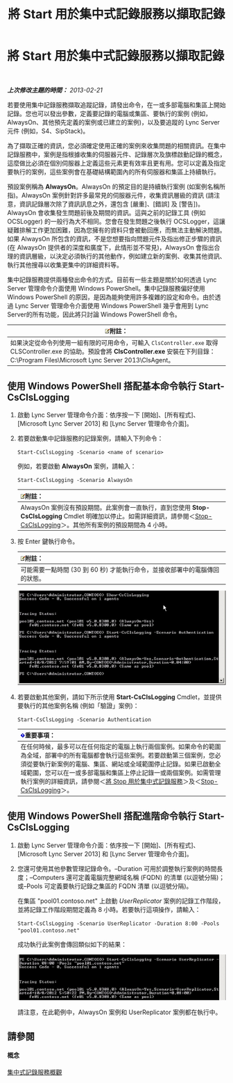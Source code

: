 ﻿---
title: 將 Start 用於集中式記錄服務以擷取記錄
TOCTitle: 將 Start 用於集中式記錄服務以擷取記錄
ms:assetid: 0512b9ce-7f5b-48eb-a79e-f3498bacf2de
ms:mtpsurl: https://technet.microsoft.com/zh-tw/library/JJ687958(v=OCS.15)
ms:contentKeyID: 49889924
ms.date: 08/10/2015
mtps_version: v=OCS.15
ms.translationtype: HT
---

# 將 Start 用於集中式記錄服務以擷取記錄

 

_**上次修改主題的時間：** 2013-02-21_

若要使用集中記錄服務擷取追蹤記錄，請發出命令，在一或多部電腦和集區上開始記錄。您也可以發出參數，定義要記錄的電腦或集區、要執行的案例 (例如，AlwaysOn、其他預先定義的案例或已建立的案例)，以及要追蹤的 Lync Server 元件 (例如，S4、SipStack)。

為了擷取正確的資訊，您必須確定使用正確的案例來收集問題的相關資訊。在集中記錄服務中，案例是指根據收集的伺服器元件、記錄層次及旗標啟動記錄的概念，這麼做比必須在個別伺服器上定義這些元素更有效率且更有用。您可以定義及指定要執行的案例，這些案例會在基礎結構範圍內的所有伺服器和集區上持續執行。

預設案例稱為 **AlwaysOn**。AlwaysOn 的預定目的是持續執行案例 (如案例名稱所指)。AlwaysOn 案例針對許多最常見的伺服器元件，收集資訊層級的資訊 (請注意，資訊記錄層次除了資訊訊息之外，還包含 \[嚴重\]、\[錯誤\] 及 \[警告\])。AlwaysOn 會收集發生問題前後及期間的資訊。這與之前的記錄工具 (例如 OCSLogger) 的一般行為大不相同。您會在發生問題之後執行 OCSLogger，這讓疑難排解工作更加困難，因為您擁有的資料只會被動回應，而無法主動解決問題。如果 AlwaysOn 所包含的資訊，不是您想要指向問題元件及指出修正步驟的資訊 (在 AlwaysOn 提供者的深度和廣度下，此情形並不常見)，AlwaysOn 會指出合理的資訊層級，以決定必須執行的其他動作，例如建立新的案例、收集其他資訊、執行其他搜尋以收集更集中的詳細資料等。

集中記錄服務提供兩種發出命令的方式。目前有一些主題是關於如何透過 Lync Server 管理命令介面使用 Windows PowerShell。集中記錄服務偏好使用 Windows PowerShell 的原因，是因為能夠使用許多複雜的設定和命令。由於透過 Lync Server 管理命令介面使用 Windows PowerShell 幾乎會用到 Lync Server的所有功能，因此將只討論 Windows PowerShell 命令。

<table>
<thead>
<tr class="header">
<th><img src="images/Gg398811.note(OCS.15).gif" title="note" alt="note" />附註：</th>
</tr>
</thead>
<tbody>
<tr class="odd">
<td>如果決定從命令列使用一組有限的可用命令，可輸入 <code>ClsController.exe</code> 取得 CLSController.exe 的協助。預設會將 <strong>ClsController.exe</strong> 安裝在下列目錄： C:\Program Files\Microsoft Lync Server 2013\ClsAgent。</td>
</tr>
</tbody>
</table>


## 使用 Windows PowerShell 搭配基本命令執行 Start-CsClsLogging

1.  啟動 Lync Server 管理命令介面：依序按一下 \[開始\]、\[所有程式\]、\[Microsoft Lync Server 2013\] 和 \[Lync Server 管理命令介面\]。

2.  若要啟動集中記錄服務的記錄案例，請輸入下列命令：
    
        Start-CsClsLogging -Scenario <name of scenario>
    
    例如，若要啟動 **AlwaysOn** 案例，請輸入：
    
        Start-CsClsLogging -Scenario AlwaysOn
    
    <table>
    <thead>
    <tr class="header">
    <th><img src="images/Gg398811.note(OCS.15).gif" title="note" alt="note" />附註：</th>
    </tr>
    </thead>
    <tbody>
    <tr class="odd">
    <td>AlwaysOn 案例沒有預設期間。此案例會一直執行，直到您使用 <strong>Stop-CsClsLogging</strong> Cmdlet 明確加以停止。如需詳細資訊，請參閱＜<a href="stop-csclslogging.md">Stop-CsClsLogging</a>＞。其他所有案例的預設期間為 4 小時。</td>
    </tr>
    </tbody>
    </table>


3.  按 Enter 鍵執行命令。
    
    <table>
    <thead>
    <tr class="header">
    <th><img src="images/Gg398811.note(OCS.15).gif" title="note" alt="note" />附註：</th>
    </tr>
    </thead>
    <tbody>
    <tr class="odd">
    <td>可能需要一點時間 (30 到 60 秒) 才能執行命令，並接收部署中的電腦傳回的狀態。</td>
    </tr>
    </tbody>
    </table>
    
    ![執行 Start-CsClsLogging。](images/JJ687958.c5be7413-8cef-4de7-9712-944d20cc2fa4(OCS.15).jpg "執行 Start-CsClsLogging。")

4.  若要啟動其他案例，請如下所示使用 **Start-CsClsLogging** Cmdlet，並提供要執行的其他案例名稱 (例如「驗證」案例)：
    
        Start-CsClsLogging -Scenario Authentication
    
    <table>
    <thead>
    <tr class="header">
    <th><img src="images/Gg412908.important(OCS.15).gif" title="important" alt="important" />重要事項：</th>
    </tr>
    </thead>
    <tbody>
    <tr class="odd">
    <td>在任何時候，最多可以在任何指定的電腦上執行兩個案例。如果命令的範圍為全域，部署中的所有電腦都會執行這些案例。若要啟動第三個案例，您必須從要執行新案例的電腦、集區、網站或全域範圍停止記錄。如果已啟動全域範圍，您可以在一或多部電腦和集區上停止記錄一或兩個案例。如需管理執行案例的詳細資訊，請參閱＜<a href="lync-server-2013-using-stop-for-the-centralized-logging-service.md">將 Stop 用於集中式記錄服務</a>＞及＜<a href="stop-csclslogging.md">Stop-CsClsLogging</a>＞。</td>
    </tr>
    </tbody>
    </table>


## 使用 Windows PowerShell 搭配進階命令執行 Start-CsClsLogging

1.  啟動 Lync Server 管理命令介面：依序按一下 \[開始\]、\[所有程式\]、\[Microsoft Lync Server 2013\] 和 \[Lync Server 管理命令介面\]。

2.  您還可使用其他參數管理記錄命令。–Duration 可用於調整執行案例的時間長度；–Computers 還可定義電腦完整網域名稱 (FQDN) 的清單 (以逗號分隔)；或–Pools 可定義要執行記錄之集區的 FQDN 清單 (以逗號分隔)。
    
    在集區 "pool01.contoso.net" 上啟動 *UserReplicator* 案例的記錄工作階段，並將記錄工作階段期間定義為 8 小時。若要執行這項操作，請輸入：
    
        Start-CsClsLogging -Scenario UserReplicator -Duration 8:00 -Pools "pool01.contoso.net"
    
    成功執行此案例會傳回類似如下的結果：
    
    ![執行 Start-CsClsLogging。](images/JJ687958.399f0c2e-c08c-40ab-b6c6-381dddc12fe9(OCS.15).jpg "執行 Start-CsClsLogging。")
    
    請注意，在此範例中，AlwaysOn 案例和 UserReplicator 案例都在執行中。

## 請參閱

#### 概念

[集中式記錄服務概觀](lync-server-2013-overview-of-the-centralized-logging-service.md)

